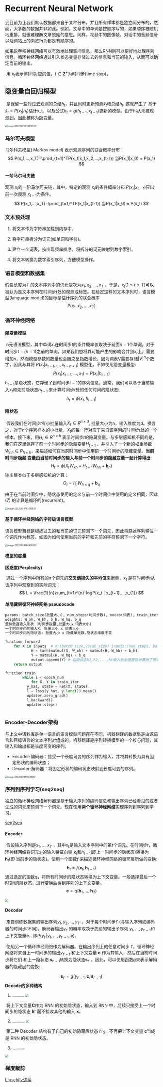 # Recurrent Neural Network

​	到目前为止我们默认数据都来自于某种分布，并且所有样本都是独立同分布的，然而，大多数的数据并非如此。例如，文章中的单词是按顺序写的，如果顺序被随机地重排，就很难理解文章原始的意思。同样，视频中的图像帧、对话中的音频信号以及网站上的浏览行为都是有顺序的。

​	如果说卷积神经网络可以有效地处理空间信息，那么RNN则可以更好地处理序列信息。循环神经网络通过引入状态变量存储过去的信息和当前的输入，从而可以确定当前的输出。

​	用 $x_t$表示t时间对应的值，$t\in \mathbf{Z}^+$为时间步(time step)，



## 隐变量自回归模型

​	是保留一些对过去观测的总结$h_t$，并且同时更新预测$\hat{x}_t$和总结$h_t$, 这就产生了 基于 $\hat{x}_t=P(x_t|h_t)$估计x_t，以及公式$h_t = g(h_{t−1}, x_{t−1})$更新的模型。由于$h_t$从未被观测到，因此被称为隐变量。

<img src="https://cdn.jsdelivr.net/gh/J-M-LIU/pic-bed@master//img/image-20220925233919520.png" alt="image-20220925233919520" style="zoom:50%;" />



### 马尔可夫模型

马尔科夫模型( Markov model) 表示观测序列的联合概率分布：
$$
P(x_1,...,x_T)=\prod_{t=1}^TP(x_t|x_1,x_2,...,x_{t-1}) 当P(x_1|x_0) = P(x_1)
$$

#### 一阶马尔可夫链

观测 ${x_t}$的一阶马尔可夫链，其中，特定的观测 ${x_t}$的条件概率分布 ${P(x_t|x_{t-1})}$只以前一次观测 $x_{t-1}$为条件。
$$
P(x_1,...,x_T)=\prod_{t=1}^TP(x_t|x_{t-1}) 当P(x_1|x_0) = P(x_1)
$$




### 文本预处理

1. 将文本作为字符串加载到内存中。

2. 将字符串拆分为词元(如单词和字符)。

3. 建立一个词表，按出现频率排序，将拆分的词元映射到数字索引。 

4. 将文本转换为数字索引序列，方便模型操作。



### 语言模型和数据集

假设⻓度为$T$ 的文本序列中的词元依次为$x_1 , x_2 , . . . , x_T$ 。于是，$x_t (1 ≤ t ≤ T )$可以被认为是文本序列在时间步$t$处的观测或标签。在给定这样的文本序列时，语言模型(language model)的目标是估计序列的联合概率
$$
P(x_1,x_2,...,x_T)
$$



### 循环神经网络



#### 隐变量模型

​	n元语法模型，其中单词$x_t$在时间步$t$的条件概率仅取决于前面$n − 1$个单词。对于时间步$t − (n − 1)$之前的单词，如果我们想将其可能产生的影响合并到$x_t$上，需要增加$n$，然而模型参数的数量也会随之呈指数增⻓，因为词表V需要存储$|V|^n$个数字，因此与其将 $P(x_t | x_{t−1},...,x_{t−n+1})$ 模型化，不如使用隐变量模型:
$$
P(x_t | x_{t−1},...,x_{1}) = P(x_t |h_{t-1})
$$
​	$h_{t-1}$是隐状态，它存储了到时间步$t − 1$的序列信息，通常，我们可以基于当前输入$x_t$和先前隐状态$h_{t−1}$ 来计算时间步$t$处的任何时间的隐状态: 
$$
h_t = \phi(x_t,h_{t-1})
$$


#### 隐状态

​	假设我们在时间步$t$有小批量输入$X_t \in R^{n×d}$, 批量大小为n，输入维度为$d$。换言之，对于$n$个序列样本的小批量，$X_t$的每一行对应于来自该序列的时间步$t$处的一个样本。接下来，用$H_t \in R^{n×h}$ 表示时间步$t$的隐藏变量。与多层感知机不同的是，我们在这里保存了前一个时间步的隐藏变量$H_{t−1}$ ，并引入了一个新的权重参数$W_{hh} \in R_{h×h}$，来描述如何在当前时间步中使用前一个时间步的隐藏变量。**当前时间步隐藏 变量由当前时间步的输入与前一个时间步的隐藏变量一起计算得出:**
$$
H_t = \phi{(X_tW_{xh} + H_{t-1}W_{hh} + \mathbf{b}_h )}
$$
​	输出层类似于多层感知机的计算：
$$
O_t = H_tW_{h\times q} + \mathbf{b}_q
$$




​	由于在当前时间步中，隐状态使用的定义与前一个时间步中使用的定义相同，因此 (7) 的计算是循环的(recurrent)。



<img src="https://cdn.jsdelivr.net/gh/J-M-LIU/pic-bed@master//img/image-20220924163510678.png" alt="image-20220924163510678" style="zoom:50%;" />



#### 基于循环神经网络的字符级语言模型

​	语言模型目标是根据过去的和当前的词元预测下一个词元，因此将原始序列移位一个词元作为标签。如图为如何使用当前的字符和先前的字符预测下一个字符。

<img src="https://cdn.jsdelivr.net/gh/J-M-LIU/pic-bed@master//img/image-20220924164809220.png" alt="image-20220924164809220" style="zoom:50%;" />





#### 模型的度量

**困惑度(Perplexity)**

​	通过一个序列中所有的$n$个词元的**交叉熵损失的平均值**来衡量，$x_t$ 是在时间步$t$从该序列中观察到的实际词元：
$$
L = \frac{1}{n}\sum_{t=1}^{n}-logP(x_t | x_{t−1},...,x_{1})
$$



#### 单隐藏层循环神经网络 pseudocode

```python
params: batch_size(批量大小), num_steps(时间步数), vocab(词表), train_iter(训练数据迭代器), epoch_num
weights: W_xh, W_hh, b_h, W_hq, b_q
整体数据输入形状 (时间步数量,批量大小,词表大小)
一个时间步内的输入X: 批量大小 x 词表大小
一个时间步内的隐状态: 批量大小 x 隐藏单元数.隐状态维度不变

function forward
	for X in inputs  # X:(batch_size,vocab_size) inputs:(num_steps, batch_size, vocab_size)
			H = tanh(matmul(X, W_xh) + matmul(H, W_hh) + b_h)
			Y = matmul(H, W_hq) + b_q
			output.append(Y) # 由隐状态h1,h2,...,ht输入到全连接层计算出了预测序列 y1,y2,...,yt
	return output

function train
		while i < epoch_num
			for X, Y in train_iter
          y_hat, state = net(X, state)
          l = loss(y_hat, y.long()).mean()
          updater.zero_grad()
          l.backward()
          updater.step()
	
```

### Encoder-Decoder架构

​	与上文中语料库是单一语言的语言模型问题存在不同，机器翻译的数据集是由源语言和目标语言的文本序列对组成的。机器翻译是序列转换模型的一个核心问题，其输入和输出都是⻓度可变的序列。

- Encoder-编码器：接受一个⻓度可变的序列作为输入，并将其转换为具有固定形状的编码状态；
- Decoder-解码器：将固定形状的编码状态映射到⻓度可变的序列。

<img src="https://cdn.jsdelivr.net/gh/J-M-LIU/pic-bed@master//img/image-20220926110931067.png" alt="image-20220926110931067" style="zoom:50%;" />



### 序列到序列学习(seq2seq)

​	独立的循环神经网络解码器是基于输入序列的编码信息和输出序列已经看⻅的或者生成的词元来预测下一个词元。现在使用**两个循环神经网络**实现序列到序列到学习。

[seq2seq](https://baijiahao.baidu.com/s?id=1650496167914890612&wfr=spider&for=pc)

#### Encoder

​	假设输入序列是$x_1, . . . , x_T$ ，其中$x_t$是输入文本序列中的第$t$个词元。在时间步$t$，循环神经网络将词元$x_t$的输入特征向量 $\mathbf{x}_t$和$h_{t−1}$(即上一时间步的隐状态)转换为$\mathbf{h}_t$(即 当前步的隐状态)。使用一个函数$f$ 来描述循环神经网络的循环层所做的变换:
$$
\mathbf{h}_t = f(\mathbf{x}_t,\mathbf{h}_{t-1})
$$
​	通过选定的函数$q$，将所有时间步的隐状态转换为上下文变量。一般选择最后一个时刻t的隐状态，进行变换后得到序列的上下文变量。
$$
\mathbf{c} = q(\mathbf{h}_1,...,\mathbf{h}_T)
$$



<img src="https://pics6.baidu.com/feed/d833c895d143ad4be790326d30ec99aaa60f06d0.png@f_auto?token=ef10b1a74f448097ca1400d4a2ed9e30&s=1A247E2293E149031AE4657B02007072" style="zoom:60%;" />



#### Decoder

​	来自训练数据集的输出序列$y_1 , y_2 , . . . , y_{T′}$ ，对于每个时间步$t′$ (与输入序列或编码器的时间步$t$不同)，解码器输出$y_{t′}$ 的概率取决于先前的输出子序列 $y_1,...,y_{t′−1}$和上下文变量$\mathbf{c}$，即$P(y_{t′} | y_1,...,y_{t′−1},\mathbf{c})$。

​	使用另一个循环神经网络作为解码器。在输出序列上的任意时间步 $t′$，循环神经网络将来自上一时间步的输出$y_{t′−1}$ 和上下文变量 $\mathbf{c}$ 作为其输入，然后在当前时间步将它们 和上一隐状态 $\mathbf{s}_{t′−1}$转换为隐状态$\mathbf{s}_{t′}$ 。因此，可以使用函数$g$来表示解码器的隐藏层的变换:

$$
\mathbf{s}_{t'} = g(y_{t'-1}, \mathbf{c}, \mathbf{s}_{t'-1})
$$
**Decode的多种结构**

1. <img src="https://cdn.jsdelivr.net/gh/J-M-LIU/pic-bed@master//img/image-20221020001400131.png" alt="image-20221020001400131" style="zoom:20%;" />

   

   <img src="https://pics1.baidu.com/feed/faf2b2119313b07eea7eb46dbe39522695dd8c8c.png@f_auto?token=bffa7a38e8a3f03364843c4b487cc75c&s=A6B569220B9178C01261857902005071" style="zoom:60%;" />

​	将上下文变量**C**作为 RNN 的初始隐状态，输入到 RNN 中，后续只接受上一个时间步的隐状态 **h'** 而不接收其他的输入 **x**。



2. <img src="https://cdn.jsdelivr.net/gh/J-M-LIU/pic-bed@master//img/image-20221020001445643.png" alt="image-20221020001445643" style="zoom:20%;" />

   

   <img src="https://pics5.baidu.com/feed/267f9e2f0708283817c975a60a776a044e08f1b4.png@f_auto?token=969f4a8108c824804e0beefb840260c1&s=CCA43872D17BFDEF56DC017E0200E070" style="zoom:60%;" />

​	第二种 Decoder 结构有了自己的初始隐藏层状态 $h'_0$，不再把上下文变量 **c**当成是 RNN 的初始隐状态。



3. <img src="https://cdn.jsdelivr.net/gh/J-M-LIU/pic-bed@master//img/image-20221020001619308.png" alt="image-20221020001619308" style="zoom:20%;" />



<img src="https://pics0.baidu.com/feed/203fb80e7bec54e74120bb580bd658554dc26a98.png@f_auto?token=43ca1d5d2006903ae68fc04f2c329651&s=4CA4387259DFF1E956D4017E0200A070" style="zoom:60%;" />



### 梯度裁剪

[Lipschitz连续](https://blog.csdn.net/ChaoFeiLi/article/details/110072841)

